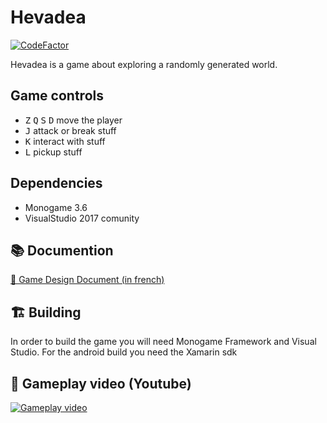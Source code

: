 # Hevadea
 [![CodeFactor](https://www.codefactor.io/repository/github/maker-dev/hevadea/badge)](https://www.codefactor.io/repository/github/maker-dev/hevadea)

Hevadea is a game about exploring a randomly generated world.

## Game controls
- <kbd>Z</kbd> <kbd>Q</kbd> <kbd>S</kbd> <kbd>D</kbd> move the player
- <kbd>J</kbd> attack or break stuff
- <kbd>K</kbd> interact with stuff
- <kbd>L</kbd> pickup stuff

## Dependencies
- Monogame 3.6
- VisualStudio 2017 comunity

## 📚 Documention
[ 📄 Game Design Document (in french)](https://docs.google.com/document/d/1a-7pf5IIj8i8s3LC20r9nDJ5T9dojEbzpcnJsYDWQtE/edit?usp=sharing)

## 🏗 Building
In order to build the game you will need Monogame Framework and Visual Studio.
For the android build you need the Xamarin sdk

## 🎥 Gameplay video (Youtube)
[![Gameplay video](https://img.youtube.com/vi/AEcKnsdvZEs/0.jpg)](https://www.youtube.com/watch?v=AEcKnsdvZEs)
